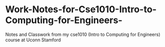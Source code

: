 # Work-Notes-for-Cse1010-Intro-to-Computing-for-Engineers-
Notes and Classwork from my cse1010 (Intro to Computing for Engineers) course at Uconn Stamford
